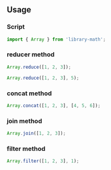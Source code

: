 ## Usage

### Script

```js
import { Array } from 'library-math';
```

###

### reducer method

```js
Array.reduce([1, 2, 3]);
```

```js
Array.reduce([1, 2, 3], 5);
```

###

### concat method

```js
Array.concat([1, 2, 3], [4, 5, 6]);
```

###

### join method

```js
Array.join([1, 2, 3]);
```

### filter method

```js
Array.filter([1, 2, 3], 1);
```
